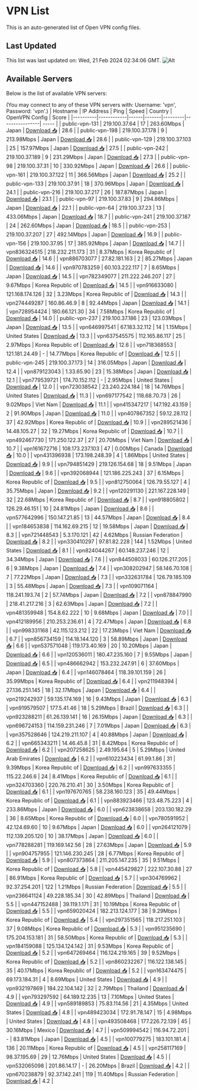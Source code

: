 # VPN List

This is an auto-generated list of Open VPN config files.

## Last Updated

This list was last updated on: Wed, 21 Feb 2024 02:34:06 GMT.
![Alt](https://repobeats.axiom.co/api/embed/186b98318ef1479477931607c1ad7d823f12451f.svg "Repobeats analytics image")

## Available Servers

Below is the list of available VPN servers:

(You may connect to any of these VPN servers with: Username: 'vpn', Password: 'vpn'.)
| Hostname | IP Address | Ping | Speed | Country | OpenVPN Config | Score |
|----------|------------|------|-------|---------|----------------| ----- |
| public-vpn-131 | 219.100.37.64 | 17 | 263.60Mbps | Japan | [Download 📥](./configs/server_0_JP.ovpn) | 28.6 |
| public-vpn-198 | 219.100.37.178 | 9 | 213.98Mbps | Japan | [Download 📥](./configs/server_1_JP.ovpn) | 28.6 |
| public-vpn-129 | 219.100.37.103 | 25 | 157.97Mbps | Japan | [Download 📥](./configs/server_2_JP.ovpn) | 27.5 |
| public-vpn-242 | 219.100.37.189 | 9 | 231.29Mbps | Japan | [Download 📥](./configs/server_3_JP.ovpn) | 27.3 |
| public-vpn-98 | 219.100.37.31 | 10 | 330.92Mbps | Japan | [Download 📥](./configs/server_4_JP.ovpn) | 26.6 |
| public-vpn-161 | 219.100.37.122 | 11 | 366.56Mbps | Japan | [Download 📥](./configs/server_5_JP.ovpn) | 25.2 |
| public-vpn-133 | 219.100.37.91 | 18 | 370.96Mbps | Japan | [Download 📥](./configs/server_6_JP.ovpn) | 24.1 |
| public-vpn-216 | 219.100.37.217 | 26 | 187.87Mbps | Japan | [Download 📥](./configs/server_7_JP.ovpn) | 23.1 |
| public-vpn-97 | 219.100.37.83 | 9 | 294.86Mbps | Japan | [Download 📥](./configs/server_8_JP.ovpn) | 22.1 |
| public-vpn-64 | 219.100.37.23 | 13 | 433.06Mbps | Japan | [Download 📥](./configs/server_9_JP.ovpn) | 18.7 |
| public-vpn-241 | 219.100.37.187 | 24 | 262.60Mbps | Japan | [Download 📥](./configs/server_10_JP.ovpn) | 18.5 |
| public-vpn-253 | 219.100.37.207 | 27 | 492.14Mbps | Japan | [Download 📥](./configs/server_11_JP.ovpn) | 16.9 |
| public-vpn-156 | 219.100.37.95 | 17 | 385.92Mbps | Japan | [Download 📥](./configs/server_12_JP.ovpn) | 14.7 |
| vpn836324515 | 218.232.211.173 | 31 | 8.37Mbps | Korea Republic of | [Download 📥](./configs/server_13_KR.ovpn) | 14.6 |
| vpn886703077 | 27.82.181.163 | 2 | 85.27Mbps | Japan | [Download 📥](./configs/server_14_JP.ovpn) | 14.6 |
| vpn970783259 | 60.103.222.117 | 7 | 8.65Mbps | Japan | [Download 📥](./configs/server_15_JP.ovpn) | 14.5 |
| vpn782349077 | 211.222.246.207 | 27 | 9.67Mbps | Korea Republic of | [Download 📥](./configs/server_16_KR.ovpn) | 14.5 |
| vpn916633080 | 121.168.174.126 | 32 | 3.23Mbps | Korea Republic of | [Download 📥](./configs/server_17_KR.ovpn) | 14.3 |
| vpn274449287 | 160.86.46.9 | 8 | 92.44Mbps | Japan | [Download 📥](./configs/server_18_JP.ovpn) | 14.1 |
| vpn728954424 | 180.66.121.30 | 34 | 7.58Mbps | Korea Republic of | [Download 📥](./configs/server_19_KR.ovpn) | 14.0 |
| public-vpn-237 | 219.100.37.186 | 23 | 123.03Mbps | Japan | [Download 📥](./configs/server_20_JP.ovpn) | 13.5 |
| vpn646997541 | 67.183.32.112 | 14 | 1.15Mbps | United States | [Download 📥](./configs/server_21_US.ovpn) | 13.3 |
| vpn637545575 | 112.165.86.117 | 25 | 2.97Mbps | Korea Republic of | [Download 📥](./configs/server_22_KR.ovpn) | 12.6 |
| vpn718368553 | 121.181.24.49 | - | 14.77Mbps | Korea Republic of | [Download 📥](./configs/server_23_KR.ovpn) | 12.5 |
| public-vpn-245 | 219.100.37.173 | 14 | 316.05Mbps | Japan | [Download 📥](./configs/server_24_JP.ovpn) | 12.4 |
| vpn879123043 | 1.33.65.90 | 23 | 15.38Mbps | Japan | [Download 📥](./configs/server_25_JP.ovpn) | 12.1 |
| vpn779539721 | 174.70.152.112 | - | 2.95Mbps | United States | [Download 📥](./configs/server_26_US.ovpn) | 12.0 |
| vpn723038542 | 23.240.224.184 | 18 | 14.76Mbps | United States | [Download 📥](./configs/server_27_US.ovpn) | 11.3 |
| vpn697177542 | 118.68.70.73 | 26 | 9.02Mbps | Viet Nam | [Download 📥](./configs/server_28_VN.ovpn) | 11.1 |
| vpn415347217 | 147.192.43.159 | 2 | 91.90Mbps | Japan | [Download 📥](./configs/server_29_JP.ovpn) | 11.0 |
| vpn407867352 | 59.12.28.112 | 37 | 42.92Mbps | Korea Republic of | [Download 📥](./configs/server_30_KR.ovpn) | 10.9 |
| vpn289521436 | 14.48.105.27 | 32 | 19.27Mbps | Korea Republic of | [Download 📥](./configs/server_31_KR.ovpn) | 10.7 |
| vpn492467730 | 171.250.122.37 | 27 | 20.70Mbps | Viet Nam | [Download 📥](./configs/server_32_VN.ovpn) | 10.7 |
| vpn161672716 | 108.173.237.103 | 47 | 0.00Mbps | Canada | [Download 📥](./configs/server_33_CA.ovpn) | 10.0 |
| vpn431396938 | 173.198.248.39 | 4 | 1.86Mbps | United States | [Download 📥](./configs/server_34_US.ovpn) | 9.9 |
| vpn794851429 | 219.126.154.68 | 18 | 9.51Mbps | Japan | [Download 📥](./configs/server_35_JP.ovpn) | 9.6 |
| vpn392068944 | 121.186.225.243 | 37 | 6.15Mbps | Korea Republic of | [Download 📥](./configs/server_36_KR.ovpn) | 9.5 |
| vpn812750064 | 126.79.55.127 | 4 | 35.75Mbps | Japan | [Download 📥](./configs/server_37_JP.ovpn) | 9.2 |
| vpn120291130 | 221.167.228.149 | 32 | 22.68Mbps | Korea Republic of | [Download 📥](./configs/server_38_KR.ovpn) | 8.7 |
| vpn918805802 | 126.29.46.151 | 10 | 24.81Mbps | Japan | [Download 📥](./configs/server_39_JP.ovpn) | 8.6 |
| vpn577642996 | 150.147.21.85 | 13 | 44.57Mbps | Japan | [Download 📥](./configs/server_40_JP.ovpn) | 8.4 |
| vpn184653838 | 114.162.69.215 | 12 | 19.58Mbps | Japan | [Download 📥](./configs/server_41_JP.ovpn) | 8.3 |
| vpn721448543 | 5.3.170.121 | 42 | 4.62Mbps | Russian Federation | [Download 📥](./configs/server_42_RU.ovpn) | 8.2 |
| vpn330410297 | 97.81.82.228 | 144 | 1.52Mbps | United States | [Download 📥](./configs/server_43_US.ovpn) | 8.1 |
| vpn824044267 | 60.148.237.246 | 12 | 34.34Mbps | Japan | [Download 📥](./configs/server_44_JP.ovpn) | 7.6 |
| vpn844508033 | 60.126.217.205 | 6 | 9.38Mbps | Japan | [Download 📥](./configs/server_45_JP.ovpn) | 7.4 |
| vpn308202947 | 58.146.70.108 | 7 | 77.22Mbps | Japan | [Download 📥](./configs/server_46_JP.ovpn) | 7.3 |
| vpn332631784 | 126.79.185.109 | 3 | 55.48Mbps | Japan | [Download 📥](./configs/server_47_JP.ovpn) | 7.3 |
| vpn109071164 | 118.241.193.74 | 2 | 57.74Mbps | Japan | [Download 📥](./configs/server_48_JP.ovpn) | 7.2 |
| vpn878847990 | 218.41.217.216 | 3 | 62.63Mbps | Japan | [Download 📥](./configs/server_49_JP.ovpn) | 7.2 |
| vpn481359948 | 154.8.62.222 | 10 | 9.68Mbps | Japan | [Download 📥](./configs/server_50_JP.ovpn) | 7.0 |
| vpn412189956 | 210.253.236.61 | 4 | 72.47Mbps | Japan | [Download 📥](./configs/server_51_JP.ovpn) | 6.8 |
| vpn998331168 | 42.115.123.212 | 22 | 17.23Mbps | Viet Nam | [Download 📥](./configs/server_52_VN.ovpn) | 6.7 |
| vpn856734159 | 114.18.144.120 | 3 | 58.89Mbps | Japan | [Download 📥](./configs/server_53_JP.ovpn) | 6.6 |
| vpn537571048 | 119.173.40.169 | 20 | 10.20Mbps | Japan | [Download 📥](./configs/server_54_JP.ovpn) | 6.6 |
| vpn120536011 | 180.47.235.160 | 7 | 9.55Mbps | Japan | [Download 📥](./configs/server_55_JP.ovpn) | 6.5 |
| vpn486662942 | 153.232.247.91 | 6 | 37.60Mbps | Japan | [Download 📥](./configs/server_56_JP.ovpn) | 6.4 |
| vpn146078464 | 118.39.101.159 | 26 | 35.99Mbps | Korea Republic of | [Download 📥](./configs/server_57_KR.ovpn) | 6.4 |
| vpn211948394 | 27.136.251.145 | 18 | 32.17Mbps | Japan | [Download 📥](./configs/server_58_JP.ovpn) | 6.4 |
| vpn219242937 | 59.135.174.169 | 16 | 9.43Mbps | Japan | [Download 📥](./configs/server_59_JP.ovpn) | 6.3 |
| vpn919579507 | 177.5.41.46 | 18 | 5.29Mbps | Brazil | [Download 📥](./configs/server_60_BR.ovpn) | 6.3 |
| vpn923288211 | 61.26.139.141 | 16 | 26.15Mbps | Japan | [Download 📥](./configs/server_61_JP.ovpn) | 6.3 |
| vpn696724153 | 114.159.231.246 | 7 | 7.01Mbps | Japan | [Download 📥](./configs/server_62_JP.ovpn) | 6.3 |
| vpn357528646 | 124.219.211.107 | 4 | 40.88Mbps | Japan | [Download 📥](./configs/server_63_JP.ovpn) | 6.2 |
| vpn665343211 | 14.46.45.8 | 31 | 8.42Mbps | Korea Republic of | [Download 📥](./configs/server_64_KR.ovpn) | 6.2 |
| vpn207258625 | 2.49.195.64 | 5 | 5.29Mbps | United Arab Emirates | [Download 📥](./configs/server_65_AE.ovpn) | 6.2 |
| vpn610223434 | 61.99.1.86 | 31 | 9.39Mbps | Korea Republic of | [Download 📥](./configs/server_66_KR.ovpn) | 6.2 |
| vpn997633355 | 115.22.246.6 | 24 | 8.41Mbps | Korea Republic of | [Download 📥](./configs/server_67_KR.ovpn) | 6.1 |
| vpn324703360 | 220.76.210.41 | 30 | 3.50Mbps | Korea Republic of | [Download 📥](./configs/server_68_KR.ovpn) | 6.1 |
| vpn197670765 | 58.238.160.123 | 35 | 49.44Mbps | Korea Republic of | [Download 📥](./configs/server_69_KR.ovpn) | 6.1 |
| vpn883923466 | 123.48.75.223 | 4 | 233.86Mbps | Japan | [Download 📥](./configs/server_70_JP.ovpn) | 6.0 |
| vpn623838658 | 203.130.182.29 | 36 | 8.65Mbps | Korea Republic of | [Download 📥](./configs/server_71_KR.ovpn) | 6.0 |
| vpn780591952 | 42.124.69.60 | 10 | 9.67Mbps | Japan | [Download 📥](./configs/server_72_JP.ovpn) | 6.0 |
| vpn264121079 | 112.139.205.120 | 10 | 38.17Mbps | Japan | [Download 📥](./configs/server_73_JP.ovpn) | 6.0 |
| vpn778288281 | 119.169.142.56 | 28 | 27.63Mbps | Japan | [Download 📥](./configs/server_74_JP.ovpn) | 5.9 |
| vpn904757955 | 121.146.230.245 | 28 | 6.77Mbps | Korea Republic of | [Download 📥](./configs/server_75_KR.ovpn) | 5.9 |
| vpn807373864 | 211.205.147.235 | 35 | 9.51Mbps | Korea Republic of | [Download 📥](./configs/server_76_KR.ovpn) | 5.8 |
| vpn445429827 | 222.107.30.88 | 27 | 86.91Mbps | Korea Republic of | [Download 📥](./configs/server_77_KR.ovpn) | 5.7 |
| vpn304769962 | 92.37.254.201 | 122 | 1.21Mbps | Russian Federation | [Download 📥](./configs/server_78_RU.ovpn) | 5.5 |
| vpn236641124 | 49.228.185.34 | 30 | 42.89Mbps | Thailand | [Download 📥](./configs/server_79_TH.ovpn) | 5.5 |
| vpn447152488 | 39.119.1.171 | 31 | 10.19Mbps | Korea Republic of | [Download 📥](./configs/server_80_KR.ovpn) | 5.5 |
| vpn659020424 | 182.213.124.177 | 38 | 9.29Mbps | Korea Republic of | [Download 📥](./configs/server_81_KR.ovpn) | 5.4 |
| vpn297351565 | 118.217.251.103 | 37 | 9.08Mbps | Korea Republic of | [Download 📥](./configs/server_82_KR.ovpn) | 5.3 |
| vpn951235690 | 175.204.153.181 | 31 | 58.50Mbps | Korea Republic of | [Download 📥](./configs/server_83_KR.ovpn) | 5.3 |
| vpn184159088 | 125.134.124.142 | 31 | 9.53Mbps | Korea Republic of | [Download 📥](./configs/server_84_KR.ovpn) | 5.2 |
| vpn647269464 | 116.124.219.165 | 39 | 9.52Mbps | Korea Republic of | [Download 📥](./configs/server_85_KR.ovpn) | 5.2 |
| vpn860232267 | 116.122.138.145 | 35 | 40.17Mbps | Korea Republic of | [Download 📥](./configs/server_86_KR.ovpn) | 5.2 |
| vpn163474475 | 69.173.184.31 | 4 | 8.69Mbps | United States | [Download 📥](./configs/server_87_US.ovpn) | 4.9 |
| vpn932197869 | 184.22.104.142 | 32 | 2.79Mbps | Thailand | [Download 📥](./configs/server_88_TH.ovpn) | 4.9 |
| vpn793297592 | 64.189.12.235 | 13 | 7.10Mbps | United States | [Download 📥](./configs/server_89_US.ovpn) | 4.9 |
| vpn589189853 | 75.83.114.56 | 21 | 4.35Mbps | United States | [Download 📥](./configs/server_90_US.ovpn) | 4.8 |
| vpn489423034 | 172.91.78.147 | 15 | 4.98Mbps | United States | [Download 📥](./configs/server_91_US.ovpn) | 4.8 |
| vpn493508468 | 177.226.72.139 | 45 | 30.16Mbps | Mexico | [Download 📥](./configs/server_92_MX.ovpn) | 4.7 |
| vpn509994542 | 116.94.72.201 | - | 83.81Mbps | Japan | [Download 📥](./configs/server_93_JP.ovpn) | 4.5 |
| vpn100779275 | 183.101.181.4 | 136 | 20.11Mbps | Korea Republic of | [Download 📥](./configs/server_94_KR.ovpn) | 4.5 |
| vpn258117169 | 98.37.195.69 | 29 | 12.76Mbps | United States | [Download 📥](./configs/server_95_US.ovpn) | 4.5 |
| vpn532065098 | 201.86.14.17 | - | 26.20Mbps | Brazil | [Download 📥](./configs/server_96_BR.ovpn) | 4.2 |
| vpn670238879 | 92.37.142.241 | 119 | 11.40Mbps | Russian Federation | [Download 📥](./configs/server_97_RU.ovpn) | 4.2 |
